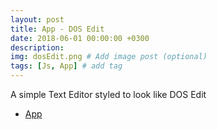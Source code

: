 ```yaml
---
layout: post
title: App - DOS Edit
date: 2018-06-01 00:00:00 +0300
description:
img: dosEdit.png # Add image post (optional)
tags: [Js, App] # add tag
---
```

A simple Text Editor styled to look like DOS Edit

* [App](https://github.com/ignoreintuition/dosEdit)
